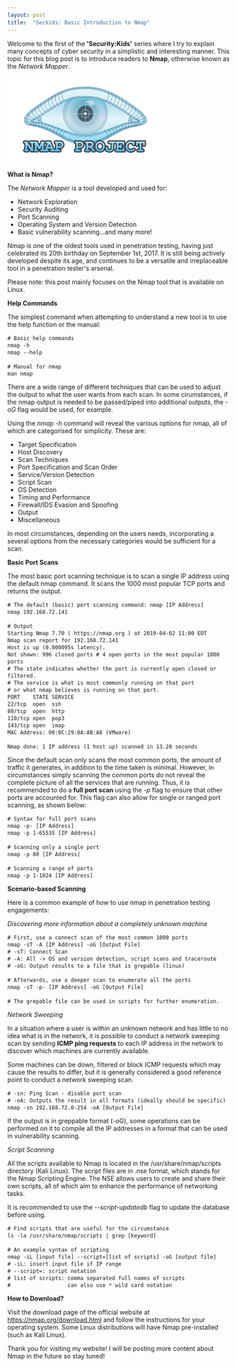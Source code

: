 ```yaml
---
layout: post
title:  "Seckids: Basic Introduction to Nmap"
---
```


Welcome to the first of the **'Security:Kids'** series where I try to explain many concepts of cyber security in a simplistic and interesting manner. This topic for this blog post is to introduce readers to **Nmap**, otherwise known as the *Network Mapper*.

<img src="/assets/Nmap/1.png" alt="nmap logo" width="350"/> 

**What is Nmap?**

The *Network Mapper* is a tool developed and used for:
 - Network Exploration
 - Security Auditing
 - Port Scanning
 - Operating System and Version Detection
 - Basic vulnerability scanning...and many more!

Nmap is one of the oldest tools used in penetration testing, having just celebrated its 20th birthday on September 1st, 2017. It is still being actively developed despite its age, and continues to be a versatile and irreplaceable tool in a penetration tester's arsenal.

Please note: this post mainly focuses on the Nmap tool that is available on Linux.

**Help Commands**

The simplest command when attempting to understand a new tool is to use the help function or the manual:

```shell
# Basic help commands
nmap -h
nmap --help

# Manual for nmap
man nmap
```

There are a wide range of different techniques that can be used to adjust the output to what the user wants from each scan. In some cirumstances, if the nmap output is needed to be passed/piped into additional outputs, the *-oG* flag would be used, for example.

Using the *nmap -h* command will reveal the various options for nmap, all of which are categorised for simplicity. These are:

 - Target Specification
 - Host Discovery
 - Scan Techniques
 - Port Specification and Scan Order
 - Service/Version Detection
 - Script Scan
 - OS Detection
 - Timing and Performance
 - Firewall/IDS Evasion and Spoofing
 - Output
 - Miscellaneous

 In most circumstances, depending on the users needs, incorporating a several options from the necessary categories would be sufficient for a scan.

**Basic Port Scans**

The most basic port scanning technique is to scan a single IP address using the default nmap command. It scans the 1000 most popular TCP ports and returns the output.

```shell
# The default (basic) port scanning command: nmap [IP Address]
nmap 192.168.72.141

# Output
Starting Nmap 7.70 ( https://nmap.org ) at 2019-04-02 11:00 EDT
Nmap scan report for 192.168.72.141
Host is up (0.000095s latency).
Not shown: 996 closed ports # 4 open ports in the most popular 1000 ports
# The state indicates whether the port is currently open closed or filtered. 
# The service is what is most commonly running on that port
# or what nmap believes is running on that port. 
PORT    STATE SERVICE
22/tcp  open  ssh 
80/tcp  open  http
110/tcp open  pop3
143/tcp open  imap
MAC Address: 00:0C:29:8A:AB:A8 (VMware)

Nmap done: 1 IP address (1 host up) scanned in 13.28 seconds
```

Since the default scan only scans the most common ports, the amount of traffic it generates, in addition to the time taken is minimal. However, in circumstances simply scanning the common ports do not reveal the complete picture of all the services that are running. Thus, it is recommended to do a **full port scan** using the *-p* flag to ensure that other ports are accounted for. This flag can also allow for single or ranged port scanning, as shown below:

```shell
# Syntax for full port scans
nmap -p- [IP Address]
nmap -p 1-65535 [IP Address]

# Scanning only a single port
nmap -p 80 [IP Address]

# Scanning a range of ports
nmap -p 1-1024 [IP Address]
```

**Scenario-based Scanning**

Here is a common example of how to use nmap in penetration testing engagements:

*Discovering more information about a completely unknown machine*

```shell
# First, use a connect scan of the most common 1000 ports
nmap -sT -A [IP Address] -oG [Output File]
# -sT: Connect Scan
# -A: All -> OS and version detection, script scans and traceroute
# -oG: Output results to a file that is grepable (linux)

# Afterwards, use a deeper scan to enumerate all the ports
nmap -sT -p- [IP Address] -oG [Output File]

# The grepable file can be used in scripts for further enumeration.
``` 
*Network Sweeping*

In a situation where a user is within an unknown network and has little to no idea what is in the network, it is possible to conduct a network sweeping scan by sending **ICMP ping requests** to each IP address in the network to discover which machines are currently available.

Some machines can be down, filtered or block ICMP requests which may cause the results to differ, but it is generally considered a good reference point to conduct a network sweeping scan.

```shell
# -sn: Ping Scan - disable port scan
# -oA: Outputs the result in all formats (ideally should be specific)
nmap -sn 192.168.72.0-254 -oA [Output File]
```
If the output is in greppable format (-oG), some operations can be performed on it to compile all the IP addresses in a format that can be used in vulnerability scanning.

*Script Scanning*

All the scripts available to Nmap is located in the /usr/share/nmap/scripts directory (Kali Linux). The script files are in .nse format, which stands for the Nmap Scripting Engine. The NSE allows users to create and share their own scripts, all of which aim to enhance the performance of networking tasks.

It is recommended to use the *--script-updatedb* flag to update the database before using.

```shell
# Find scripts that are useful for the circumstance
ls -la /usr/share/nmap/scripts | grep [keyword]

# An example syntax of scripting
nmap -iL [input file] --script=[list of scripts] -oG [output file]
# -iL: insert input file if IP range
# --script=: script notation
# list of scripts: comma separated full names of scripts
#                  can also use * wild card notation
```

**How to Download?**

Visit the download page of the official website at <a href='https://nmap.org/download.html'>https://nmap.org/download.html</a> and follow the instructions for your operating system. Some Linux distributions will have Nmap pre-installed (such as Kali Linux).

Thank you for visiting my website! I will be posting more content about Nmap in the future so stay tuned!

